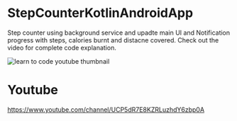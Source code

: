 # StepCounterKotlinAndroidApp 

Step counter using background service and upadte main UI and Notification progress with steps, calories burnt and distacne covered. Check out the video for complete code explanation. 

![learn to code youtube thumbnail ](https://user-images.githubusercontent.com/16830594/91642828-f4459580-ea47-11ea-97f5-ac5427bb40d2.jpg)

# Youtube 
https://www.youtube.com/channel/UCP5dR7E8KZRLuzhdY6zbp0A
